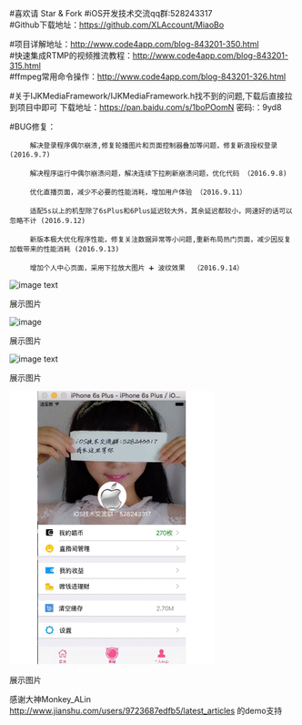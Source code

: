 
#喜欢请 Star & Fork
#iOS开发技术交流qq群:528243317    
#Github下载地址：https://github.com/XLAccount/MiaoBo

#项目详解地址：http://www.code4app.com/blog-843201-350.html    
#快速集成RTMP的视频推流教程：http://www.code4app.com/blog-843201-315.html   
#ffmpeg常用命令操作：http://www.code4app.com/blog-843201-326.html 

#关于IJKMediaFramework/IJKMediaFramework.h找不到的问题,下载后直接拉到项目中即可
下载地址：https://pan.baidu.com/s/1boPOomN 密码:：9yd8

#BUG修复：
         
         解决登录程序偶尔崩溃,修复轮播图片和页面控制器叠加等问题，修复新浪授权登录  (2016.9.7)
         
         解决程序运行中偶尔崩溃问题，解决连续下拉刷新崩溃问题，优化代码 （2016.9.8)
         
         优化直播页面，减少不必要的性能消耗，增加用户体验 （2016.9.11）

         适配5s以上的机型除了6sPlus和6Plus延迟较大外，其余延迟都较小，网速好的话可以忽略不计 (2016.9.12)
         
         新版本极大优化程序性能，修复关注数据异常等小问题,重新布局热门页面，减少因反复加载带来的性能消耗 (2016.9.13)
         
         增加个人中心页面，采用下拉放大图片 ➕ 波纹效果  （2016.9.14）
         
         






![image text](https://github.com/XLAccount/ALLGIFS/blob/master/psb.gif)


展示图片



![image](https://github.com/XLAccount/ALLGIFS/blob/master/psb-1.gif)

 
展示图片



![image text](https://github.com/XLAccount/ALLGIFS/blob/master/psb-2.gif)


展示图片


![image text](https://github.com/XLAccount/ALLGIFS/blob/master/psb-3.gif)


展示图片

感谢大神Monkey_ALin http://www.jianshu.com/users/9723687edfb5/latest_articles 的demo支持
